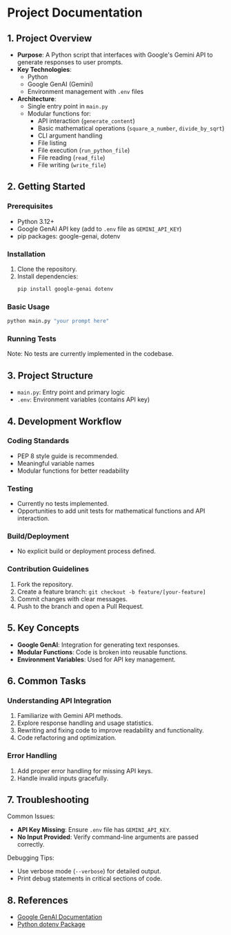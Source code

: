 # Project Documentation

## 1. Project Overview
- **Purpose**: A Python script that interfaces with Google's Gemini API to generate responses to user prompts.
- **Key Technologies**:
  - Python
  - Google GenAI (Gemini)
  - Environment management with `.env` files
- **Architecture**:
  - Single entry point in `main.py`
  - Modular functions for:
    - API interaction (`generate_content`)
    - Basic mathematical operations (`square_a_number`, `divide_by_sqrt`)
    - CLI argument handling
    - File listing 
    - File execution (`run_python_file`)
    - File reading (`read_file`)
    - File writing (`write_file`)
  
## 2. Getting Started
### Prerequisites
- Python 3.12+
- Google GenAI API key (add to `.env` file as `GEMINI_API_KEY`)
- pip packages: google-genai, dotenv

### Installation
1. Clone the repository.
2. Install dependencies:
   ```bash
   pip install google-genai dotenv
   ```

### Basic Usage
```bash
python main.py "your prompt here"
```

### Running Tests
Note: No tests are currently implemented in the codebase.

## 3. Project Structure
- `main.py`: Entry point and primary logic
- `.env`: Environment variables (contains API key)

## 4. Development Workflow
### Coding Standards
- PEP 8 style guide is recommended.
- Meaningful variable names
- Modular functions for better readability

### Testing
- Currently no tests implemented.
- Opportunities to add unit tests for mathematical functions and API interaction.

### Build/Deployment
- No explicit build or deployment process defined.

### Contribution Guidelines
1. Fork the repository.
2. Create a feature branch: `git checkout -b feature/[your-feature]`
3. Commit changes with clear messages.
4. Push to the branch and open a Pull Request.

## 5. Key Concepts
- **Google GenAI**: Integration for generating text responses.
- **Modular Functions**: Code is broken into reusable functions.
- **Environment Variables**: Used for API key management.

## 6. Common Tasks
### Understanding API Integration
1. Familiarize with Gemini API methods.
2. Explore response handling and usage statistics.
3. Rewriting and fixing code to improve readability and functionality.
4. Code refactoring and optimization.


### Error Handling
1. Add proper error handling for missing API keys.
2. Handle invalid inputs gracefully.

## 7. Troubleshooting
Common Issues:
- **API Key Missing**: Ensure `.env` file has `GEMINI_API_KEY`.
- **No Input Provided**: Verify command-line arguments are passed correctly.

Debugging Tips:
- Use verbose mode (`--verbose`) for detailed output.
- Print debug statements in critical sections of code.

## 8. References
- [Google GenAI Documentation](https://genai.google.com/docs)
- [Python dotenv Package](https://python-dotenv.readthedocs.io/en/latest/)